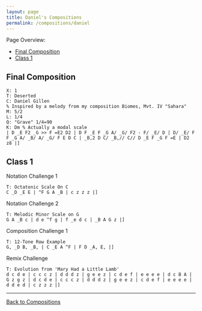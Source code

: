 ```yaml
---
layout: page
title: Daniel's Compositions
permalink: /compositions/daniel
---
```


Page Overview:
* [Final Composition](#final-composition)
* [Class 1](#class-1)

## Final Composition
```
X: 1
T: Deserted
C: Daniel Gillen
% Inspired by a melody from my composition Biomes, Mvt. IV "Sahara"
M: 5/2
L: 1/4
Q: "Grave" 1/4=90
K: Dm % Actually a modal scale
| D _E F2 _G >> F =E2 D2 | D F _E F _G A/ _G/ F2 - F/ _E/ D | D/ _E/ F F _G A/ _B/ A/ _G/ F E D C | _B,2 D C/ _B,// C// D _E F _G F =E | D2 z8 |]
```

## Class 1
Notation Challenge 1
```
T: Octatonic Scale On C
C _D _E E | ^F G A _B | c z z z |]
```

Notation Challenge 2
```
T: Melodic Minor Scale on G
G A _B c | d e ^f g | f _e d c | _B A G z |]
```

Composition Challenge 1
```
T: 12-Tone Row Example
G, _D B, _B, | C _E A ^F | F D _A, E, |]
```

Remix Challenge
```
T: Evolution from 'Mary Had a Little Lamb'
d c d e | c c c z | d d d z | g e e z | c d e f | e e e e | d c B A | G z g z | d c d e | c c c z | d d d z | g e e z | c d e f | e e e e | d d e d | c z z z |]
```

---
[Back to Compositions](/sc-workshop/compositions/)
